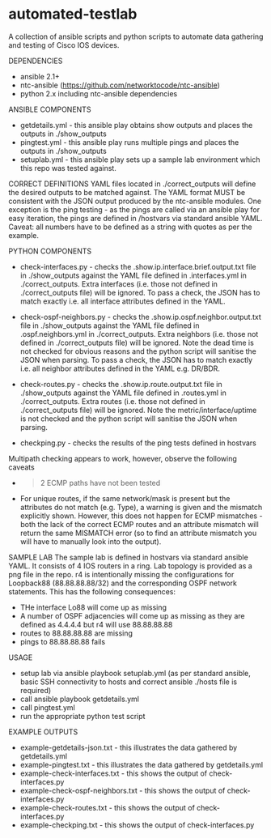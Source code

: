 # automated-testlab

A collection of ansible scripts and python scripts to automate data gathering and testing of Cisco IOS devices.

DEPENDENCIES
- ansible 2.1+
- ntc-ansible (https://github.com/networktocode/ntc-ansible)
- python 2.x including ntc-ansible dependencies

ANSIBLE COMPONENTS
- getdetails.yml - this ansible play obtains show outputs and places the outputs in ./show_outputs
- pingtest.yml - this ansible play runs multiple pings and places the outputs in ./show_outputs
- setuplab.yml - this ansible play sets up a sample lab environment which this repo was tested against.

CORRECT DEFINITIONS
YAML files located in ./correct_outputs will define the desired outputs to be matched against. The YAML format MUST be consistent with the JSON output produced by the ntc-ansible modules.
One exception is the ping testing - as the pings are called via an ansible play for easy iteration, the pings are defined in /hostvars via standard ansible YAML.
Caveat: all numbers have to be defined as a string with quotes as per the example.

PYTHON COMPONENTS
- check-interfaces.py - checks the <device>.show.ip.interface.brief.output.txt file in ./show_outputs against the YAML file defined in <device>.interfaces.yml in ./correct_outputs.
Extra interfaces (i.e. those not defined in ./correct_outputs file) will be ignored.
To pass a check, the JSON has to match exactly i.e. all interface attributes defined in the YAML.

- check-ospf-neighbors.py - checks the <device>.show.ip.ospf.neighbor.output.txt file in ./show_outputs against the YAML file defined in <device>.ospf.neighbors.yml in ./correct_outputs.
Extra neighbors (i.e. those not defined in ./correct_outputs file) will be ignored.
Note the dead time is not checked for obvious reasons and the python script will sanitise the JSON when parsing.
To pass a check, the JSON has to match exactly i.e. all neighbor attributes defined in the YAML e.g. DR/BDR.

- check-routes.py - checks the <device>.show.ip.route.output.txt file in ./show_outputs against the YAML file defined in <device>.routes.yml in ./correct_outputs.
Extra routes (i.e. those not defined in ./correct_outputs file) will be ignored.
Note the metric/interface/uptime is not checked and the python script will sanitise the JSON when parsing.

- checkping.py - checks the results of the ping tests defined in hostvars

Multipath checking appears to work, however, observe the following caveats
   - >2 ECMP paths have not been tested
   - For unique routes, if the same network/mask is present but the attributes do not match (e.g. Type), a warning is given and the mismatch explicitly shown. However, this does not happen for ECMP mismatches - both the lack of the correct ECMP routes and an attribute mismatch will return the same MISMATCH error (so to find an attribute mismatch you will have to manually look into the output).
 
SAMPLE LAB
The sample lab is defined in hostvars via standard ansible YAML. It consists of 4 IOS routers in a ring. 
Lab topology is provided as a png file in the repo.
r4 is intentionally missing the configurations for Loopback88 (88.88.88.88/32) and the corresponding OSPF network statements.
This has the following consequences:
- THe interface Lo88 will come up as missing
- A number of OSPF adjacencies will come up as missing as they are defined as 4.4.4.4 but r4 will use 88.88.88.88
- routes to 88.88.88.88 are missing
- pings to 88.88.88.88 fails

USAGE
- setup lab via ansible playbook setuplab.yml (as per standard ansible, basic SSH connectivity to hosts and correct ansible ./hosts file is required)
- call ansible playbook getdetails.yml
- call pingtest.yml
- run the appropriate python test script

EXAMPLE OUTPUTS
- example-getdetails-json.txt - this illustrates the data gathered by getdetails.yml
- example-pingtest.txt - this illustrates the data gathered by getdetails.yml
- example-check-interfaces.txt - this shows the output of check-interfaces.py
- example-check-ospf-neighbors.txt - this shows the output of check-interfaces.py
- example-check-routes.txt - this shows the output of check-interfaces.py
- example-checkping.txt - this shows the output of check-interfaces.py
